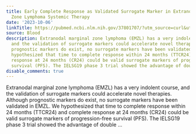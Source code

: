 ```yaml
---
title: Early Complete Response as Validated Surrogate Marker in Extranodal Marginal
  Zone Lymphoma Systemic Therapy
date: '2023-10-06'
linkTitle: https://pubmed.ncbi.nlm.nih.gov/37801707/?utm_source=curl&utm_medium=rss&utm_campaign=journals&utm_content=7603509&fc=None&ff=20231007180734&v=2.17.9.post6+86293ac
source: Blood
description: Extranodal marginal zone lymphoma (EMZL) has a very indolent course,
  and the validation of surrogate markers could accelerate novel therapies. Although
  prognostic markers do exist, no surrogate markers have been validated in EMZL. We
  hypothesized that time to complete response within 24 months (TTCR24) and complete
  response at 24 months (CR24) could be valid surrogate markers of progression-free
  survival (PFS). The IELSG19 phase 3 trial showed the advantage of double ...
disable_comments: true
---
```

Extranodal marginal zone lymphoma (EMZL) has a very indolent course, and the validation of surrogate markers could accelerate novel therapies. Although prognostic markers do exist, no surrogate markers have been validated in EMZL. We hypothesized that time to complete response within 24 months (TTCR24) and complete response at 24 months (CR24) could be valid surrogate markers of progression-free survival (PFS). The IELSG19 phase 3 trial showed the advantage of double ...
